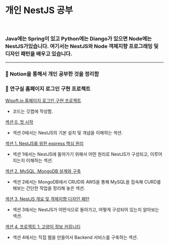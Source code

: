 # 개인 NestJS 공부
<br>

### Java에는 Spring이 있고 Python에는 Diango가 있으면 Node에는 NestJS가있습니다. 여기서는 NestJS와 Node 객체지향 프로그래밍 및 디자인 패턴을 배우고 있습니다.

---
### 📌 Notion을 통해서 개인 공부한 것을 정리함
### 📌 연구실 홈페이지 로그인 구현 프로젝트
[Wisoft.io 홈페이지 로그인 구현 프로젝트](https://gitlab.com/wisoftlabs/member/dongmin/nest-project)
- 코드는 깃랩에 작성함.

[섹션 0. 첫 시작 ](https://www.notion.so/moondongmin/0-8e5272c6151b4dd180ab4c9ea7918d3d)
- 섹션 0에서는 NestJS의 기본 설치 및 개념을 이해하는 섹션.

[섹션 1. NestJS를 위한 express 핵심 원리](https://www.notion.so/1-NestJS-express-52194871e5bd4543baf08a1b1ab953c4?pvs=21)
- 섹션 1에서는 NestJS에 들어가기 위해서 어떤 원리로 NestJS가 구성되고, 이루어지는지 이해하는 섹션.

[섹션 2. MySQL, MongoDB 설계와 구축](https://www.notion.so/2-MySQL-MongoDB-0cd3a2add6394145ac2684f5df4e35c6?pvs=21)
- 섹션 2에서는 MongoDB에서 CRUD와 AWS을 통해 MySQL을 접속해 CURD를 해보는 간단한 작업을 정리해 놓은 섹션.

[섹션 3. NestJS 개요 및 객체지향 디자인 패턴](https://www.notion.so/moondongmin/3-NestJS-0e5d8ae1892c490b8c534ca8e94a6ba3)
- 섹션 3에서는 NestJS가 어떤식으로 돌아가고, 어떻게 구성되어 있는지 알아보는 섹션.

[섹션 4. 프로젝트 1: 고양이 정보 커뮤니티](https://www.notion.so/moondongmin/4-1-a8209dfbb8eb4a209be18926f33fb1ef)
- 섹션 4에서는 직접 웹을 만들어서 Backend 서비스를 구축하는 섹션.